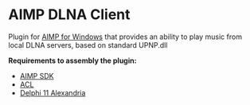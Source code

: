 # AIMP DLNA Client
Plugin for [AIMP for Windows](https://www.aimp.ru/) that provides an ability to play music from local DLNA servers, based on standard UPNP.dll

**Requirements to assembly the plugin:**
+ [AIMP SDK](https://www.aimp.ru/?do=download&os=windows&cat=sdk)
+ [ACL](https://github.com/ArtemIzmaylov/ACL)
+ [Delphi 11 Alexandria](https://www.embarcadero.com/ru/products/delphi)
